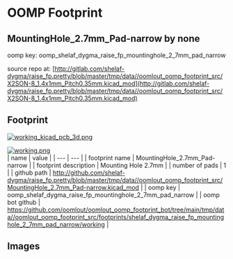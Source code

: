 # OOMP Footprint  
## MountingHole_2.7mm_Pad-narrow  by none  
  
oomp key: oomp_shelaf_dygma_raise_fp_mountinghole_2_7mm_pad_narrow  
  
source repo at: [http://gitlab.com/shelaf-dygma/raise_fp.pretty/blob/master/tmp/data//oomlout_oomp_footprint_src/X2SON-8_1.4x1mm_Pitch0.35mm.kicad_mod](http://gitlab.com/shelaf-dygma/raise_fp.pretty/blob/master/tmp/data//oomlout_oomp_footprint_src/X2SON-8_1.4x1mm_Pitch0.35mm.kicad_mod)  
## Footprint  
  
[![working_kicad_pcb_3d.png](working_kicad_pcb_3d_600.png)](working_kicad_pcb_3d.png)  
  
[![working.png](working_600.png)](working.png)  
| name | value | 
| --- | --- | 
| footprint name | MountingHole_2.7mm_Pad-narrow | 
| footprint description | Mounting Hole 2.7mm | 
| number of pads | 1 | 
| github path | http://github.com/shelaf-dygma/raise_fp.pretty/blob/master/tmp/data//oomlout_oomp_footprint_src/MountingHole_2.7mm_Pad-narrow.kicad_mod | 
| oomp key | oomp_shelaf_dygma_raise_fp_mountinghole_2_7mm_pad_narrow | 
| oomp bot github | https://github.com/oomlout/oomlout_oomp_footprint_bot/tree/main/tmp/data//oomlout_oomp_footprint_src/footprints/shelaf_dygma_raise_fp_mountinghole_2_7mm_pad_narrow/working | 
## Images  
